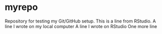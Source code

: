 # myrepo
Repository for testing my Git/GitHub setup. This is a line from RStudio.
A line I wrote on my local computer
A line I wrote on RStudio
One more line
